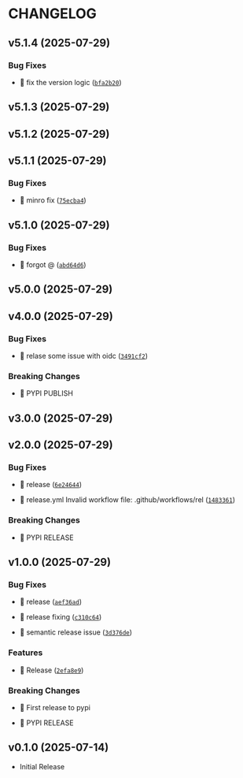 # CHANGELOG

<!-- version list -->

## v5.1.4 (2025-07-29)

### Bug Fixes

- 🐛 fix the version logic
  ([`bfa2b20`](https://github.com/ayushjaipuriyar/animepahe-dl/commit/bfa2b20471f76ec2c0fb802422b07c8ac1b270a7))


## v5.1.3 (2025-07-29)


## v5.1.2 (2025-07-29)


## v5.1.1 (2025-07-29)

### Bug Fixes

- 🐛 minro fix
  ([`75ecba4`](https://github.com/ayushjaipuriyar/animepahe-dl/commit/75ecba47c99282d7cf83ee3027fea77c82ee0c75))


## v5.1.0 (2025-07-29)

### Bug Fixes

- 🐛 forgot @
  ([`abd64d6`](https://github.com/ayushjaipuriyar/animepahe-dl/commit/abd64d6dbbe65a5934ae4c20383a0b2f361fe705))


## v5.0.0 (2025-07-29)


## v4.0.0 (2025-07-29)

### Bug Fixes

- 🐛 relase some issue with oidc
  ([`3491cf2`](https://github.com/ayushjaipuriyar/animepahe-dl/commit/3491cf2a0f9dbe346faace3edb6eca3c8f27d3da))

### Breaking Changes

- 🧨 PYPI PUBLISH


## v3.0.0 (2025-07-29)


## v2.0.0 (2025-07-29)

### Bug Fixes

- 🐛 release
  ([`6e24644`](https://github.com/ayushjaipuriyar/animepahe-dl/commit/6e24644139a940e61195db4fcff21a63b280d571))

- 🐛 release.yml Invalid workflow file: .github/workflows/rel
  ([`1483361`](https://github.com/ayushjaipuriyar/animepahe-dl/commit/1483361933e06e447a1ff3af276f005c81e1a63c))

### Breaking Changes

- 🧨 PYPI RELEASE


## v1.0.0 (2025-07-29)

### Bug Fixes

- 🐛 release
  ([`aef36ad`](https://github.com/ayushjaipuriyar/animepahe-dl/commit/aef36ad90ddf07362b6b213ab143707cc42b517a))

- 🐛 release fixing
  ([`c310c64`](https://github.com/ayushjaipuriyar/animepahe-dl/commit/c310c64d6620dc3154fe94946dc58c2b3dc6eace))

- 🐛 semantic release issue
  ([`3d376de`](https://github.com/ayushjaipuriyar/animepahe-dl/commit/3d376de14bf7bf629147595baa8221cf3daf4fb8))

### Features

- 🎸 Release
  ([`2efa8e9`](https://github.com/ayushjaipuriyar/animepahe-dl/commit/2efa8e9255ef077d276ef393c3d2405ae0dea6e4))

### Breaking Changes

- 🧨 First release to pypi

- 🧨 PYPI RELEASE


## v0.1.0 (2025-07-14)

- Initial Release
